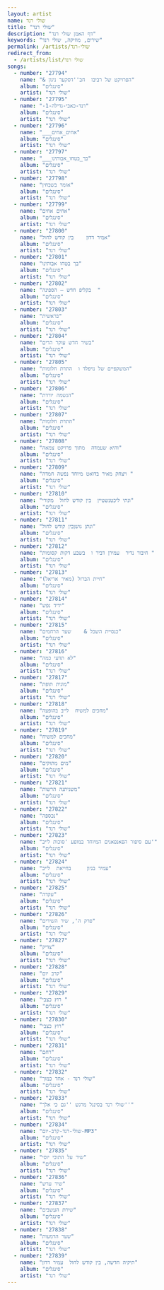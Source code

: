 ```yaml
---
layout: artist
name: שולי רנד
title: "שולי רנד"
description: "דף האמן שולי רנד"
keywords: "שירים, מוזיקה, שולי רנד"
permalink: /artists/שולי-רנד
redirect_from:
  - /artists/list/שולי רנד
songs:
  - number: "27794"
    name: "& הפרויקט של רביבו  חב''דסקער ניגון"
    album: "סינגלים"
    artist: "שולי רנד"
  - number: "27795"
    name: "-רנד-כאבי-גדילה-1"
    album: "סינגלים"
    artist: "שולי רנד"
  - number: "27796"
    name: "___אחים_אחים"
    album: "סינגלים"
    artist: "שולי רנד"
  - number: "27797"
    name: "___בך_בטחו_אבותינו"
    album: "סינגלים"
    artist: "שולי רנד"
  - number: "27798"
    name: "אזמר בשבחין"
    album: "סינגלים"
    artist: "שולי רנד"
  - number: "27799"
    name: "אחים אחים"
    album: "סינגלים"
    artist: "שולי רנד"
  - number: "27800"
    name: "אמיר דדון    בין קודש לחול"
    album: "סינגלים"
    artist: "שולי רנד"
  - number: "27801"
    name: "בך בטחו אבותינו"
    album: "סינגלים"
    artist: "שולי רנד"
  - number: "27802"
    name: "בקליפ חדש – הספינה  "
    album: "סינגלים"
    artist: "שולי רנד"
  - number: "27803"
    name: "בראשית"
    album: "סינגלים"
    artist: "שולי רנד"
  - number: "27804"
    name: "בשיר חדש עוקר הרים"
    album: "סינגלים"
    artist: "שולי רנד"
  - number: "27805"
    name: "המשקפיים של נויפלד ו  התרת חלומות"
    album: "סינגלים"
    artist: "שולי רנד"
  - number: "27806"
    name: "הנשמה יורדת"
    album: "סינגלים"
    artist: "שולי רנד"
  - number: "27807"
    name: "התרת חלומות"
    album: "סינגלים"
    artist: "שולי רנד"
  - number: "27808"
    name: "והיא שעמדה  מתוך פרויקט צמאה"
    album: "סינגלים"
    artist: "שולי רנד"
  - number: "27809"
    name: "ויצחק מאיר בדואט מיוחד נפשה חמדה "
    album: "סינגלים"
    artist: "שולי רנד"
  - number: "27810"
    name: "ונתי ליכטנשטיין  בין קודש לחול  מקורי"
    album: "סינגלים"
    artist: "שולי רנד"
  - number: "27811"
    name: "ונתן גושןבין קודש לחול"
    album: "סינגלים"
    artist: "שולי רנד"
  - number: "27812"
    name: "חיבור נדיר  עמירן דביר ו  בשבע דקות קסומות "
    album: "סינגלים"
    artist: "שולי רנד"
  - number: "27813"
    name: "חיית הברזל (מאיר אריאל)"
    album: "סינגלים"
    artist: "שולי רנד"
  - number: "27814"
    name: "ידיד נפש"
    album: "סינגלים"
    artist: "שולי רנד"
  - number: "27815"
    name: "כנסיית השכל &    שער הרחמים"
    album: "סינגלים"
    artist: "שולי רנד"
  - number: "27816"
    name: "לא תדעי כמה"
    album: "סינגלים"
    artist: "שולי רנד"
  - number: "27817"
    name: "מונית תופת"
    album: "סינגלים"
    artist: "שולי רנד"
  - number: "27818"
    name: "מחכים למשיח  לייב בהופעה"
    album: "סינגלים"
    artist: "שולי רנד"
  - number: "27819"
    name: "מחכים למשיח"
    album: "סינגלים"
    artist: "שולי רנד"
  - number: "27820"
    name: "מים מתוקים"
    album: "סינגלים"
    artist: "שולי רנד"
  - number: "27821"
    name: "משניתנה הרשות"
    album: "סינגלים"
    artist: "שולי רנד"
  - number: "27822"
    name: "נכספה"
    album: "סינגלים"
    artist: "שולי רנד"
  - number: "27823"
    name: "עם סיפור הפאנפאנים המיוחד במופע 'סוכות לייב'"
    album: "סינגלים"
    artist: "שולי רנד"
  - number: "27824"
    name: "עמיר בניון     בחייאת  לייב"
    album: "סינגלים"
    artist: "שולי רנד"
  - number: "27825"
    name: "עקדה"
    album: "סינגלים"
    artist: "שולי רנד"
  - number: "27826"
    name: "פרק ה', שיר השירים"
    album: "סינגלים"
    artist: "שולי רנד"
  - number: "27827"
    name: "צדיק"
    album: "סינגלים"
    artist: "שולי רנד"
  - number: "27828"
    name: "קרב יום"
    album: "סינגלים"
    artist: "שולי רנד"
  - number: "27829"
    name: "רוץ כצבי "
    album: "סינגלים"
    artist: "שולי רנד"
  - number: "27830"
    name: "רוץ כצבי"
    album: "סינגלים"
    artist: "שולי רנד"
  - number: "27831"
    name: "רחם"
    album: "סינגלים"
    artist: "שולי רנד"
  - number: "27832"
    name: "שולי רנד - אחד כמוך"
    album: "סינגלים"
    artist: "שולי רנד"
  - number: "27833"
    name: "שולי רנד בסינגל מרגש ''גם כי אלך''"
    album: "סינגלים"
    artist: "שולי רנד"
  - number: "27834"
    name: "שולי-רנד-קרב-יום-MP3"
    album: "סינגלים"
    artist: "שולי רנד"
  - number: "27835"
    name: "שיר על התוכי יוסי"
    album: "סינגלים"
    artist: "שולי רנד"
  - number: "27836"
    name: "שיר ערש"
    album: "סינגלים"
    artist: "שולי רנד"
  - number: "27837"
    name: "שירת העשבים"
    album: "סינגלים"
    artist: "שולי רנד"
  - number: "27838"
    name: "שער הדמעות"
    album: "סינגלים"
    artist: "שולי רנד"
  - number: "27839"
    name: "‏‏תיקיה חדשה, בין קודש לחול  עמיר דדון"
    album: "סינגלים"
    artist: "שולי רנד"
---
```


